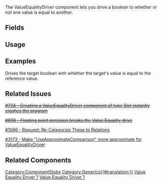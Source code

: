 <languages></languages> <translate>

The ValueEqualityDriver component lets you drive a boolean to whether or
not one value is equal to another.

## Fields

## Usage

## Examples

Drives the target boolean with whether the target's value is equal to
the reference value.

## Related Issues

[<s>#724 - Creating a ValueEqualityDriver component of type Slot
instantly crashes the
program</s>](https://github.com/Resonite-Metaverse/ResonitePublic/issues/724)

[<s>#896 - Floating point percision breaks the Value Equality
drive</s>](https://github.com/Resonite-Metaverse/ResonitePublic/issues/896)

[#1066 - Request: Re-Categorize These to
Relations](https://github.com/Resonite-Metaverse/ResonitePublic/issues/1066)

[#3173 - Make "UseApproximateComparison" more approximate for
ValueEqualityDriver<float>](https://github.com/Resonite-Metaverse/ResonitePublic/issues/3173)

## Related Components

</translate>

[Category:ComponentStubs](Category:ComponentStubs "wikilink")
[Category:Generics{{#translation:}}](Category:Generics{{#translation:}} "wikilink")
[Value Equality
Driver\`1](Category:Components{{#translation:}} "wikilink") [Value
Equality
Driver\`1](Category:Components:Transform:Drivers{{#translation:}} "wikilink")